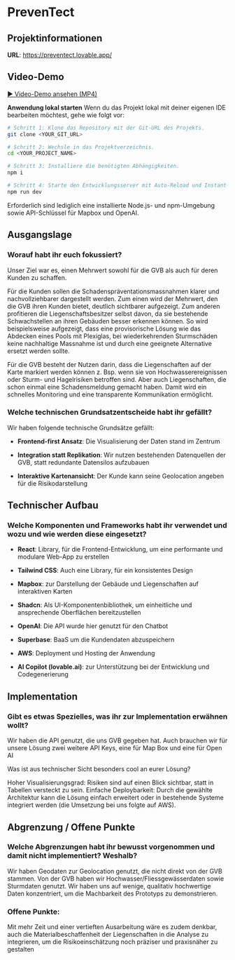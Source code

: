 # PrevenTect

## Projektinformationen

**URL**: https://preventect.lovable.app/

## Video-Demo
[▶ Video-Demo ansehen (MP4)](./baernHaeckt25_taffeGiraffe_gvb_prevenTect_ohneVoice_compressed.mp4)

**Anwendung lokal starten**
Wenn du das Projekt lokal mit deiner eigenen IDE bearbeiten möchtest, gehe wie folgt vor:

```sh
# Schritt 1: Klone das Repository mit der Git-URL des Projekts.
git clone <YOUR_GIT_URL>

# Schritt 2: Wechsle in das Projektverzeichnis.
cd <YOUR_PROJECT_NAME>

# Schritt 3: Installiere die benötigten Abhängigkeiten.
npm i

# Schritt 4: Starte den Entwicklungsserver mit Auto-Reload und Instant-Preview.
npm run dev
```

Erforderlich sind lediglich eine installierte Node.js- und npm-Umgebung sowie API-Schlüssel für Mapbox und OpenAI.

## Ausgangslage

### Worauf habt ihr euch fokussiert?

Unser Ziel war es, einen Mehrwert sowohl für die GVB als auch für deren Kunden zu schaffen.

Für die Kunden sollen die Schadenspräventationsmassnahmen klarer und nachvollziehbarer dargestellt werden. Zum einen wird der Mehrwert, den die GVB ihren Kunden bietet, deutlich sichtbarer aufgezeigt. Zum anderen profitieren die Liegenschaftsbesitzer selbst davon, da sie bestehende Schwachstellen an ihren Gebäuden besser erkennen können. So wird beispielsweise aufgezeigt, dass eine provisorische Lösung wie das Abdecken eines Pools mit Plexiglas, bei wiederkehrenden Sturmschäden keine nachhaltige Massnahme ist und durch eine geeignete Alternative ersetzt werden sollte.

Für die GVB besteht der Nutzen darin, dass die Liegenschaften auf der Karte markiert werden können z. Bsp. wenn sie von Hochwasserereignissen oder Sturm- und Hagelrisiken betroffen sind. Aber auch Liegenschaften, die schon einmal eine Schadensmeldung gemacht haben. Damit wird ein schnelles Monitoring und eine transparente Kommunikation ermöglicht.

### Welche technischen Grundsatzentscheide habt ihr gefällt?

Wir haben folgende technische Grundsätze gefällt:

- **Frontend-first Ansatz**: Die Visualisierung der Daten stand im Zentrum

- **Integration statt Replikation**: Wir nutzen bestehenden Datenquellen der GVB, statt redundante Datensilos aufzubauen

- **Interaktive Kartenansicht**: Der Kunde kann seine Geolocation angeben für die Risikodarstellung

## Technischer Aufbau

### Welche Komponenten und Frameworks habt ihr verwendet und wozu und wie werden diese eingesetzt?

- **React**: Library, für die Frontend-Entwicklung, um eine performante und modulare Web-App zu erstellen

- **Tailwind CSS**: Auch eine Library, für ein konsistentes Design

- **Mapbox**: zur Darstellung der Gebäude und Liegenschaften auf interaktiven Karten

- **Shadcn**: Als UI-Komponentenbibliothek, um einheitliche und ansprechende Oberflächen bereitzustellen

- **OpenAI**: Die API wurde hier genutzt für den Chatbot

- **Superbase**: BaaS um die Kundendaten abzuspeichern

- **AWS**: Deployment und Hosting der Anwendung

- **AI Copilot (lovable.ai)**: zur Unterstützung bei der Entwicklung und Codegenerierung


## Implementation

### Gibt es etwas Spezielles, was ihr zur Implementation erwähnen wollt?

Wir haben die API genutzt, die uns GVB gegeben hat. Auch brauchen wir für unsere Lösung zwei weitere API Keys, eine für Map Box und eine für Open AI 

Was ist aus technischer Sicht besonders cool an eurer Lösung?

Hoher Visualisierungsgrad: Risiken sind auf einen Blick sichtbar, statt in Tabellen versteckt zu sein.
Einfache Deploybarkeit: Durch die gewählte Architektur kann die Lösung einfach erweitert oder in bestehende Systeme integriert werden (die Umsetzung bei uns folgte auf AWS).

## Abgrenzung / Offene Punkte

### Welche Abgrenzungen habt ihr bewusst vorgenommen und damit nicht implementiert? Weshalb?

Wir haben Geodaten zur Geolocation genutzt, die nicht direkt von der GVB stammen. Von der GVB haben wir Hochwasser/Fliessgewässerdaten sowie Sturmdaten genutzt.
Wir haben uns auf wenige, qualitativ hochwertige Daten konzentriert, um die Machbarkeit des Prototyps zu demonstrieren.

### Offene Punkte:
Mit mehr Zeit und einer vertieften Ausarbeitung wäre es zudem denkbar, auch die Materialbeschaffenheit der Liegenschaften in die Analyse zu integrieren, um die Risikoeinschätzung noch präziser und praxisnäher zu gestalten
